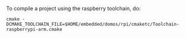 To compile a project using the raspberry toolchain, do:
```
cmake -DCMAKE_TOOLCHAIN_FILE=$HOME/embedded/domos/rpi/cmaketc/Toolchain-raspberrypi-arm.cmake
```
